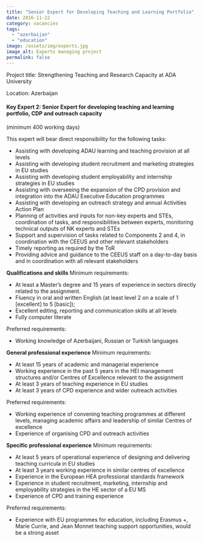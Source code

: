 ```yaml
---
title: "Senior Expert for Developing Teaching and Learning Portfolio"
date: 2016-11-22
category: vacancies
tags: 
  - "azerbaijan"
  - "education"
image: /assets/img/experts.jpg
image_alt: Experts managing project
permalink: false
---
```


Project title: Strengthening Teaching and Research Capacity at ADA University

Location: Azerbaijan

#### Key Expert 2: Senior Expert for developing teaching and learning portfolio, CDP and outreach capacity

(minimum 400 working days)

This expert will bear direct responsibility for the following tasks:

- Assisting with developing ADAU learning and teaching provision at all levels
- Assisting with developing student recruitment and marketing strategies in EU studies
- Assisting with developing student employability and internship strategies in EU studies
- Assisting with overseeing the expansion of the CPD provision and integration into the ADAU Executive Education programmes
- Assisting with developing an outreach strategy and annual Activities Action Plan
- Planning of activities and inputs for non-key experts and STEs, coordination of tasks, and responsibilities between experts, monitoring technical outputs of NK experts and STEs
- Support and supervision of tasks related to Components 2 and 4, in coordination with the CEEUS and other relevant stakeholders
- Timely reporting as required by the ToR
- Providing advice and guidance to the CEEUS staff on a day-to-day basis and in coordination with all relevant stakeholders

**Qualifications and skills** Minimum requirements:

- At least a Master’s degree and 15 years of experience in sectors directly related to the assignment.
- Fluency in oral and written English (at least level 2 on a scale of 1 \[excellent\] to 5 \[basic\]);
- Excellent editing, reporting and communication skills at all levels
- Fully computer literate

Preferred requirements:

- Working knowledge of Azerbaijani, Russian or Turkish languages

**General professional experience** Minimum requirements:

- At least 15 years of academic and managerial experience
- Working experience in the past 5 years in the HEI management structures and/or Centres of Excellence relevant to the assignment
- At least 3 years of teaching experience in EU studies
- At least 3 years of CPD experience and wider outreach activities

Preferred requirements:

- Working experience of convening teaching programmes at different levels, managing academic affairs and leadership of similar Centres of excellence
- Experience of organising CPD and outreach activities

**Specific professional experience** Minimum requirements:

- At least 5 years of operational experience of designing and delivering teaching curricula in EU studies
- At least 3 years working experience in similar centres of excellence
- Experience in the European HEA professional standards framework
- Experience in student recruitment, marketing, internship and employability strategies in the HE sector of a EU MS
- Experience of CPD and training experience

Preferred requirements:

- Experience with EU programmes for education, including Erasmus +, Marie Currie, and Jean Monnet teaching support opportunities, would be a strong asset
